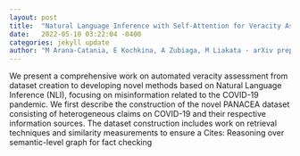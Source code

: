 ```yaml
---
layout: post
title:  "Natural Language Inference with Self-Attention for Veracity Assessment of Pandemic Claims"
date:   2022-05-10 03:22:04 -0400
categories: jekyll update
author: "M Arana-Catania, E Kochkina, A Zubiaga, M Liakata - arXiv preprint arXiv , 2022"
---
```

We present a comprehensive work on automated veracity assessment from dataset creation to developing novel methods based on Natural Language Inference (NLI), focusing on misinformation related to the COVID-19 pandemic. We first describe the construction of the novel PANACEA dataset consisting of heterogeneous claims on COVID-19 and their respective information sources. The dataset construction includes work on retrieval techniques and similarity measurements to ensure a Cites: Reasoning over semantic-level graph for fact checking